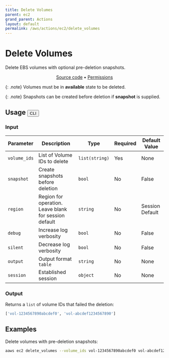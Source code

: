 ```yaml
---
title: Delete Volumes
parent: ec2
grand_parent: Actions
layout: default
permalink: /aws/actions/ec2/delete_volumes
---
```


# Delete Volumes

Delete EBS volumes with optional pre-deletion snapshots.<br/>

<p align="center">
   <a href="https://github.com/avtomat-hub/avtomat-aws/tree/main/avtomat_aws/services/ec2/delete_volumes.py">Source code</a> •
   <a href="/aws/permissions/ec2/delete_volumes">Permissions</a>
</p>

{: .note}
Volumes must be in <b>available</b> state to be deleted.

{: .note}
Snapshots can be created before deletion if <b>snapshot</b> is supplied.

## Usage <button id="toggleButton" class="btn fs-3" onclick="toggleTables()">CLI</button>

### Input

| Parameter    | Description                                           | Type           | Required | Default Value   |
|--------------|-------------------------------------------------------|----------------|----------|-----------------|
| `volume_ids` | List of Volume IDs to delete                          | `list(string)` | Yes      | None            |
| `snapshot`   | Create snapshots before deletion                      | `bool`         | No       | False           |
| `region`     | Region for operation. Leave blank for session default | `string`       | No       | Session Default |
| `debug`      | Increase log verbosity                                | `bool`         | No       | False           |
| `silent`     | Decrease log verbosity                                | `bool`         | No       | False           |
| `output`     | Output format <br/> `table`                           | `string`       | No       | None            |
| `session`    | Established session                                   | `object`       | No       | None            |                           

### Output

Returns a `list` of volume IDs that failed the deletion:

```python
['vol-1234567890abcdef0', 'vol-abcdef1234567890']
```

<div markdown="1" id="cli" style="display: block;">

## Examples

Delete volumes with pre-deletion snapshots:

```bash
aaws ec2 delete_volumes --volume_ids vol-1234567890abcdef0 vol-abcdef1234567890 --snapshot
```

</div>

<div markdown="1" id="prog" style="display: none;">

## Examples

Delete volumes with pre-deletion snapshots:

```python
from avtomat_aws import ec2

response = ec2.delete_volumes(volume_ids=["vol-1234567890abcdef0", "vol-abcdef1234567890"],
                              snapshot=True)
```

</div>

<script>
  function toggleTables() {
    var cli = document.getElementById("cli");
    var prog = document.getElementById("prog");
    var toggleButton = document.getElementById("toggleButton");
    if (cli.style.display === "none") {
      cli.style.display = "block";
      prog.style.display = "none";
      toggleButton.innerHTML = "CLI";
    } else {
      cli.style.display = "none";
      prog.style.display = "block";
      toggleButton.innerHTML = "Programmatic";
    } 
  }
</script>

